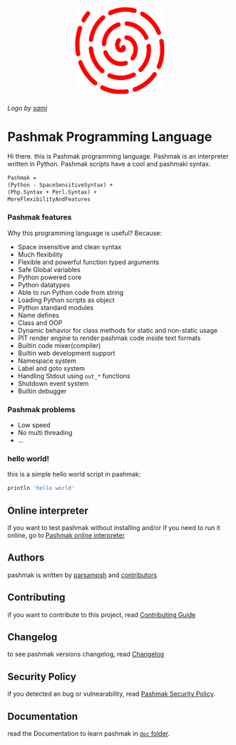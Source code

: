 <div align="center">
  <img width="200" src="logo.svg" alt="Pashmak" />
</div>

###### Logo by [sami](https://github.com/sami2020pro)

# Pashmak Programming Language
Hi there. this is Pashmak programming language. Pashmak is an interpreter written in Python.
Pashmak scripts have a cool and pashmaki syntax.

```
Pashmak = 
(Python - SpaceSensitiveSyntax) + 
(Php.Syntax + Perl.Syntax) + 
MoreFlexibilityAndFeatures
```

### Pashmak features
Why this programming language is useful? Because:

- Space insensitive and clean syntax
- Much flexibility
- Flexible and powerful function typed arguments
- Safe Global variables
- Python powered core
- Python datatypes
- Able to run Python code from string
- Loading Python scripts as object
- Python standard modules
- Name defines
- Class and OOP
- Dynamic behavior for class methods for static and non-static usage
- PIT render engine to render pashmak code inside text formats
- Builtin code mixer(compiler)
- Builtin web development support
- Namespace system
- Label and goto system
- Handling Stdout using `out_*` functions
- Shutdown event system
- Builtin debugger

### Pashmak problems

- Low speed
- No multi threading
- ...

### hello world!
this is a simple hello world script in pashmak:

```bash
println 'hello world'
```

## Online interpreter
if you want to test pashmak without installing and/or if you need to run it online, go to [Pashmak online interpreter](https://pashmak-parsampsh.fandogh.cloud/)

## Authors
pashmak is written by [parsampsh](https://github.com/parsampsh) and [contributors](https://github.com/pashmaklang/pashmak/graphs/contributors)

## Contributing
if you want to contribute to this project, read [Contributing Guide](CONTRIBUTING.md)

## Changelog
to see pashmak versions changelog, read [Changelog](CHANGELOG.md)

## Security Policy
if you detected an bug or vulnearability, read [Pashmak Security Policy](SECURITY.md).

## Documentation
read the Documentation to learn pashmak in [`doc` folder](doc).
